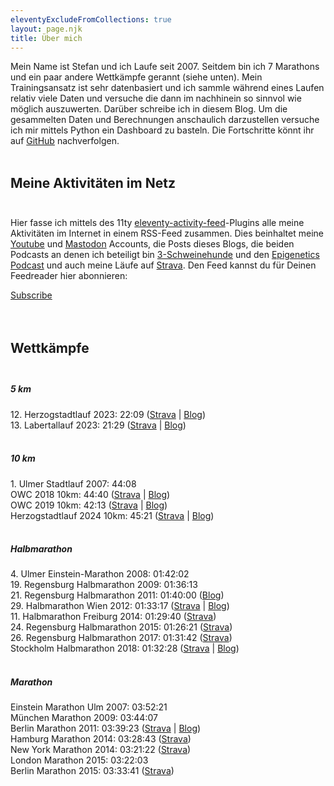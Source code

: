 ```yaml
---
eleventyExcludeFromCollections: true
layout: page.njk
title: Über mich
---
```


Mein Name ist Stefan und ich Laufe seit 2007. Seitdem bin ich 7 Marathons und ein paar andere Wettkämpfe gerannt (siehe unten). Mein Trainingsansatz ist sehr datenbasiert und ich sammle während eines Laufen relativ viele Daten und versuche die dann im nachhinein so sinnvol wie möglich auszuwerten. Darüber schreibe ich in diesem Blog. Um die gesammelten Daten und Berechnungen anschaulich darzustellen versuche ich mir mittels Python ein Dashboard zu basteln. Die Fortschritte könnt ihr auf <a href='https://github.com/johndillinger15/Traininganalysis_with_Python' class='external' target='_blank' rel='noopener' data-umami-event="github">GitHub</a> nachverfolgen. <br><br>

## Meine Aktivitäten im Netz <br><br>

<div class="flex justify-center">
  <div class="block max-w-m text-center rounded-lg p-3 shadow-lg bg-gray-200 dark:bg-gray-700">
    <p class="mb-4 text-base text-justify text-neutral-800 dark:text-neutral-50">
      Hier fasse ich mittels des 11ty <a href="https://github.com/11ty/eleventy-activity-feed" class='external' target='_blank' rel='noopener'>eleventy-activity-feed</a>-Plugins alle meine Aktivitäten im Internet in einem RSS-Feed zusammen. Dies beinhaltet meine <a href="https://www.youtube.com/channel/UCK6TlmwrP1K8Et7OXd4QG3w" class='external' target='_blank' rel='noopener'>Youtube</a> und <a href="https://sueden.social/@johndillinger15" class='external' target='_blank' rel='noopener'>Mastodon</a> Accounts, die Posts dieses Blogs, die beiden Podcasts an denen ich beteiligt bin <a href="https://3-schweinehun.de" class='external' target='_blank' rel='noopener'>3-Schweinehunde</a> und den <a href="https://activemotif.com/podcasts" class='external' target='_blank' rel='noopener'>Epigenetics Podcast</a> und auch meine Läufe auf <a href="https://www.strava.com/athletes/6023237" class='external' target='_blank' rel='noopener'>Strava</a>. Den Feed kannst du für Deinen Feedreader hier abonnieren:
    </p>
    <a class="button rounded-full px-6 pt-2 pb-3 text-xs align-top leading-normal font-medium uppercase bg-slate-900 hover:bg-slate-800" data-umami-event="Follow button" href="https://raincastle.blog/follow.rss" target='_blank' rel='noopener'>Subscribe</a>
  </div>
</div>
<br><br>

## Wettkämpfe <br><br>

<div class="flex">
  <div class="block max-w-m rounded-lg p-6 shadow-lg bg-slate-100 dark:bg-slate-950">
   <h5 class="mb-2 text-xl text-justify font-medium leading-tight text-slate-950 dark:text-slate-100">
        5 km
    </h5>
        12. Herzogstadtlauf 2023: 22:09 (<a href='https://www.strava.com/activities/8982316385' class='external' target='_blank' rel='noopener'>Strava</a> | <a href='/posts/2023-05-01-Herzogstadtlauf'>Blog</a>)<br>
        13. Labertallauf 2023: 21:29 (<a href='https://www.strava.com/activities/9991591540' class='external' target='_blank' rel='noopener'>Strava</a> | <a href='/posts/2023-10-09-13-Labertallauf'>Blog</a>)<br>
  </div>
</div>

<br>

<div class="flex">
  <div class="block max-w-m rounded-lg p-6 shadow-lg bg-slate-200 dark:bg-slate-900">
   <h5 class="mb-2 text-xl text-justify font-medium leading-tight text-slate-950 dark:text-slate-100">
        10 km
    </h5>
        1. Ulmer Stadtlauf 2007: 44:08<br>
        OWC 2018 10km: 44:40 (<a href='https://www.strava.com/activities/1367617434' class='external' target='_blank' rel='noopener'>Strava</a> | <a href='/posts/2018-01-21-owc-2018-10km-lauf-am-steinberger-see'>Blog</a>)<br>
        OWC 2019 10km: 42:13 (<a href='https://www.strava.com/activities/2091228565' class='external' target='_blank' rel='noopener'>Strava</a> | <a href='/posts/2019-01-23-oberpfaelzer-winterlaufchallenge-10km'>Blog</a>)<br>
        Herzogstadtlauf 2024 10km: 45:21 (<a href='https://www.strava.com/activities/11229534538' class='external' target='_blank' rel='noopener'>Strava</a> | <a href='/posts/2024/2024-04-22-Herzogstadtlauf-2024'>Blog</a>)<br>
  </div>
</div>

<br>

<div class="flex">
  <div class="block max-w-m rounded-lg p-6 shadow-lg bg-slate-300 dark:bg-slate-800">
   <h5 class="mb-2 text-xl text-justify font-medium leading-tight text-slate-950 dark:text-slate-100">
        Halbmarathon
    </h5>
        4. Ulmer Einstein-Marathon 2008: 01:42:02<br>
        19. Regensburg Halbmarathon 2009: 01:36:13<br>
        21. Regensburg Halbmarathon 2011: 01:40:00 (<a href='/posts/2011-06-05-halbmarathon-review'>Blog</a>)<br>
        29. Halbmarathon Wien 2012: 01:33:17 (<a href="https://www.strava.com/activities/1146374387" class='external' target='_blank' rel='noopener'>Strava</a> | <a href='/posts/2012-04-16-neue-bestzeit-wien'>Blog</a>)<br>
        11. Halbmarathon Freiburg 2014: 01:29:40 (<a href="https://www.strava.com/activities/1146009523" class='external' target='_blank' rel='noopener'>Strava</a>)<br>
        24. Regensburg Halbmarathon 2015: 01:26:21 (<a href="https://www.strava.com/activities/306091541" class='external' target='_blank' rel='noopener'>Strava</a>)<br>
        26. Regensburg Halbmarathon 2017: 01:31:42 (<a href="https://www.strava.com/activities/1009176790" class='external' target='_blank' rel='noopener'>Strava</a>)<br>
        Stockholm Halbmarathon 2018: 01:32:28 (<a href="https://www.strava.com/activities/1843183697" class='external' target='_blank' rel='noopener'>Strava</a> | <a href='/posts/2018-09-20-road-to-stockholm-race-review'>Blog</a>)<br>
  </div>
</div>

<br>

<div class="flex">
  <div class="block max-w-m rounded-lg p-6 shadow-lg bg-slate-400 dark:bg-slate-700">
   <h5 class="mb-2 text-xl text-justify font-medium leading-tight text-slate-950 dark:text-slate-100">
        Marathon
    </h5>
        Einstein Marathon Ulm 2007: 03:52:21<br />
        München Marathon 2009: 03:44:07<br />
        Berlin Marathon 2011: 03:39:23 (<a href="https://www.strava.com/activities/1146456928" class='external' target='_blank' rel='noopener'>Strava</a> | <a href='/posts/2011-09-28-Berlin-Marathon-2011'>Blog</a>)<br>
        Hamburg Marathon 2014: 03:28:43 (<a href="https://www.strava.com/activities/1145988865" class='external' target='_blank' rel='noopener'>Strava</a>)<br>
        New York Marathon 2014: 03:21:22 (<a href="https://www.strava.com/activities/215435004" class='external' target='_blank' rel='noopener'>Strava</a>)<br>
        London Marathon 2015: 03:22:03<br>
        Berlin Marathon 2015: 03:33:41 (<a href="https://www.strava.com/activities/402142431" class='external' target='_blank' rel='noopener'>Strava</a>)<br>
  </div>
</div>
